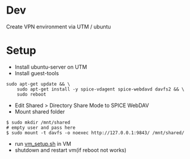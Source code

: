 # Dev

Create VPN environment via UTM / ubuntu

# Setup

- Install ubuntu-server on UTM
- Install guest-tools

```shell
sudo apt-get update && \
    sudo apt-get install -y spice-vdagent spice-webdavd davfs2 && \
    sudo reboot
```

- Edit Shared > Directory Share Mode to SPICE WebDAV
- Mount shared folder

```shell
$ sudo mkdir /mnt/shared
# empty user and pass here
$ sudo mount -t davfs -o noexec http://127.0.0.1:9843/ /mnt/shared/
```

- run [vm_setup.sh](./vm_setup.sh) in VM
- shutdown and restart vm(if reboot not works)
